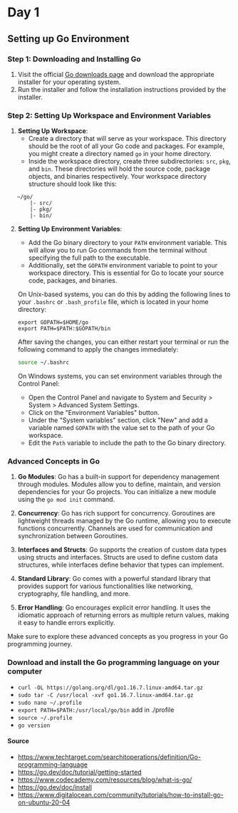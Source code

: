 # Day 1

## Setting up Go Environment

### Step 1: Downloading and Installing Go

1. Visit the official [Go downloads page](https://golang.org/dl/) and download the appropriate installer for your operating system.
2. Run the installer and follow the installation instructions provided by the installer.

### Step 2: Setting Up Workspace and Environment Variables

1. **Setting Up Workspace**:
   - Create a directory that will serve as your workspace. This directory should be the root of all your Go code and packages. For example, you might create a directory named `go` in your home directory.
   - Inside the workspace directory, create three subdirectories: `src`, `pkg`, and `bin`. These directories will hold the source code, package objects, and binaries respectively. Your workspace directory structure should look like this:

```plaintext
   ~/go/
       |- src/
       |- pkg/
       |- bin/
```

2. **Setting Up Environment Variables**:
   - Add the Go binary directory to your `PATH` environment variable. This will allow you to run Go commands from the terminal without specifying the full path to the executable.
   - Additionally, set the `GOPATH` environment variable to point to your workspace directory. This is essential for Go to locate your source code, packages, and binaries.

   On Unix-based systems, you can do this by adding the following lines to your `.bashrc` or `.bash_profile` file, which is located in your home directory:

   ```plaintext
   export GOPATH=$HOME/go
   export PATH=$PATH:$GOPATH/bin
   ```

   After saving the changes, you can either restart your terminal or run the following command to apply the changes immediately:

   ```bash
   source ~/.bashrc
   ```

   On Windows systems, you can set environment variables through the Control Panel:
   - Open the Control Panel and navigate to System and Security > System > Advanced System Settings.
   - Click on the "Environment Variables" button.
   - Under the "System variables" section, click "New" and add a variable named `GOPATH` with the value set to the path of your Go workspace.
   - Edit the `Path` variable to include the path to the Go binary directory.

### Advanced Concepts in Go

1. **Go Modules**: Go has a built-in support for dependency management through modules. Modules allow you to define, maintain, and version dependencies for your Go projects. You can initialize a new module using the `go mod init` command.

2. **Concurrency**: Go has rich support for concurrency. Goroutines are lightweight threads managed by the Go runtime, allowing you to execute functions concurrently. Channels are used for communication and synchronization between Goroutines.

3. **Interfaces and Structs**: Go supports the creation of custom data types using structs and interfaces. Structs are used to define custom data structures, while interfaces define behavior that types can implement.

4. **Standard Library**: Go comes with a powerful standard library that provides support for various functionalities like networking, cryptography, file handling, and more.

5. **Error Handling**: Go encourages explicit error handling. It uses the idiomatic approach of returning errors as multiple return values, making it easy to handle errors explicitly.

Make sure to explore these advanced concepts as you progress in your Go programming journey.

### Download and install the Go programming language on your computer

- `curl -OL https://golang.org/dl/go1.16.7.linux-amd64.tar.gz`
- `sudo tar -C /usr/local -xvf go1.16.7.linux-amd64.tar.gz`
- `sudo nano ~/.profile`
- `export PATH=$PATH:/usr/local/go/bin` add in ./profile
- `source ~/.profile`
- `go version`

#### Source

- <https://www.techtarget.com/searchitoperations/definition/Go-programming-language>
- <https://go.dev/doc/tutorial/getting-started>
- <https://www.codecademy.com/resources/blog/what-is-go/>
- <https://go.dev/doc/install>
- <https://www.digitalocean.com/community/tutorials/how-to-install-go-on-ubuntu-20-04>
